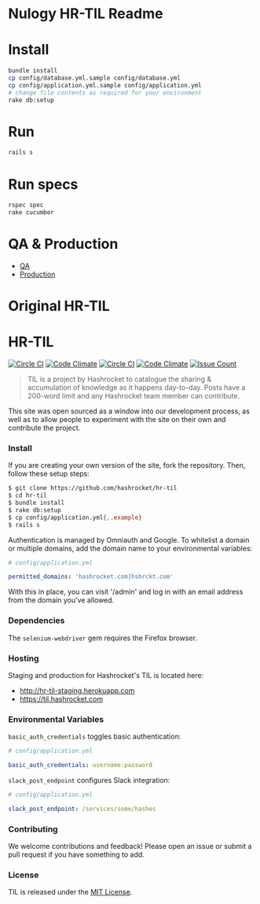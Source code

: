 # Nulogy HR-TIL Readme

# Install

```bash
bundle install
cp config/database.yml.sample config/database.yml
cp config/application.yml.sample config/application.yml 
# change file contents as required for your environment
rake db:setup
```

# Run
```bash
rails s
```

# Run specs
```bash
rspec spec
rake cucumber
```

# QA & Production
- [QA](https://nulogytil-qa.herokuapp.com/) 
- [Production](http://til-engineering.nulogy.com) 

# Original HR-TIL

# HR-TIL

[![Circle CI](https://circleci.com/gh/hashrocket/hr-til.svg?style=svg)](https://circleci.com/gh/hashrocket/hr-til) [![Code Climate](https://codeclimate.com/github/hashrocket/hr-til/badges/gpa.svg)](https://codeclimate.com/github/hashrocket/hr-til)
[![Circle CI](https://circleci.com/gh/hashrocket/hr-til.svg?style=svg)](https://circleci.com/gh/hashrocket/hr-til) [![Code Climate](https://codeclimate.com/github/hashrocket/hr-til/badges/gpa.svg)](https://codeclimate.com/github/hashrocket/hr-til) [![Issue Count](https://codeclimate.com/github/hashrocket/hr-til/badges/issue_count.svg)](https://codeclimate.com/github/hashrocket/hr-til)

> TIL is a project by Hashrocket to catalogue the sharing & accumulation of
> knowledge as it happens day-to-day. Posts have a 200-word limit and any
> Hashrocket team member can contribute.

This site was open sourced as a window into our development process, as well as
to allow people to experiment with the site on their own and contribute the
project.

### Install

If you are creating your own version of the site, fork the repository. Then,
follow these setup steps:

```sh
$ git clone https://github.com/hashrocket/hr-til
$ cd hr-til
$ bundle install
$ rake db:setup
$ cp config/application.yml{,.example}
$ rails s
```

Authentication is managed by Omniauth and Google. To whitelist a domain or multiple domains, add the domain name to your environmental variables:

```yml
# config/application.yml

permitted_domains: 'hashrocket.com|hshrckt.com'
```

With this in place, you can visit '/admin' and log in with an email address from
the domain you've allowed.

### Dependencies

The `selenium-webdriver` gem requires the Firefox browser.

### Hosting

Staging and production for Hashrocket's TIL is located here:

* http://hr-til-staging.herokuapp.com
* https://til.hashrocket.com

### Environmental Variables

`basic_auth_credentials` toggles basic authentication:

```yml
# config/application.yml

basic_auth_credentials: username:password
```

`slack_post_endpoint` configures Slack integration:

```yml
# config/application.yml

slack_post_endpoint: /services/some/hashes
```

### Contributing

We welcome contributions and feedback! Please open an issue or submit a pull
request if you have something to add.

### License

TIL is released under the [MIT License](http://www.opensource.org/licenses/MIT).

